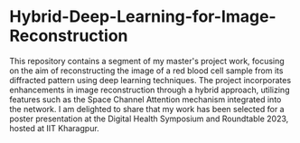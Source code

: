 # Hybrid-Deep-Learning-for-Image-Reconstruction
This repository contains a segment of my master's project work, focusing on the aim of reconstructing the image of a red blood cell sample from its diffracted pattern using deep learning techniques. The project incorporates enhancements in image reconstruction through a hybrid approach, utilizing features such as the Space Channel Attention mechanism integrated into the network. I am delighted to share that my work has been selected for a poster presentation at the Digital Health Symposium and Roundtable 2023, hosted at IIT Kharagpur.

